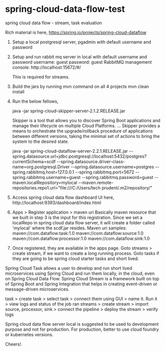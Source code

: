 # spring-cloud-data-flow-test
spring cloud data flow - stream, task evaluation

Rich material is here,
https://spring.io/projects/spring-cloud-dataflow

1. Setup a local postgresql server, pgadmin with default username and password

2. Setup and run rabbit mq server in local with default username and password
    username: guest
    password: guest
    RabbitMQ management console: http://localhost:15672/#/
    
    This is required for streams.
    
3. Build the jars by running mvn command on all 4 projects
    mvn clean install

4. Run the below fellows,
    
    java -jar spring-cloud-skipper-server-2.1.2.RELEASE.jar
    
    Skipper is a tool that allows you to discover Spring Boot applications and manage their lifecycle on multiple Cloud Platforms. ... Skipper provides a means to orchestrate the upgrade/rollback procedure of applications between different versions, taking the minimal set of actions to bring the system to the desired state.
    
    java -jar spring-cloud-dataflow-server-2.2.1.RELEASE.jar --spring.datasource.url=jdbc:postgresql://localhost:5432/postgres?currentSchema=scdf  --spring.datasource.driver-class-name=org.postgresql.Driver --spring.datasource.username=postgres --spring.rabbitmq.host=127.0.0.1  --spring.rabbitmq.port=5672   --spring.rabbitmq.username=guest --spring.rabbitmq.password=guest --maven.localRepository=mylocal --maven.remote-repositories.repo1.url="file:///C:/Users/tech prudent/.m2/repository/"
   
5. Access spring cloud data flow dashboard UI here, http://localhost:9393/dashboard/index.html

6. Apps > Register application > maven uri
   Basically maven resource that we built in step 3 is the input for this registration. Since we set a localRepo in spring cloud data flow server, it will create a folder called 'mylocal' where the scdf.jar resides.
   Maven uri samples: 
      maven://com.dataflow:task:1.0
      maven://com.dataflow:source:1.0
      maven://com.dataflow:processor:1.0
      maven://com.dataflow:sink:1.0
     
7. Once registered, they are available in the apps page. Goto streams > create stream, if we want to create a long running process. Goto tasks if they are going to be spring cloud starter tasks and short lived.

  Spring Cloud Task allows a user to develop and run short lived microservices using Spring Cloud and run them locally, in the cloud, even on Spring Cloud Data Flow.
  Spring Cloud Stream is a framework built on top of Spring Boot and Spring Integration that helps in creating event-driven or message-driven microservices.
  
  task > create task > select task > connect them using GUI > name it. Run it > view logs and status of the job ran
  streams > create stream > import source, processor, sink > connect the pipeline > deploy the stream > verify logs
  
  Spring cloud data flow server local is suggested to be used to development purpose and not for production. For production, better to use cloud foundry or kubernetes versions.
  
  Cheers!.
   
    
